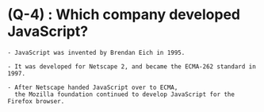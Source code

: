 # (Q-4) : Which company developed JavaScript?

    - JavaScript was invented by Brendan Eich in 1995.

    - It was developed for Netscape 2, and became the ECMA-262 standard in 1997.

    - After Netscape handed JavaScript over to ECMA, 
      the Mozilla foundation continued to develop JavaScript for the Firefox browser.